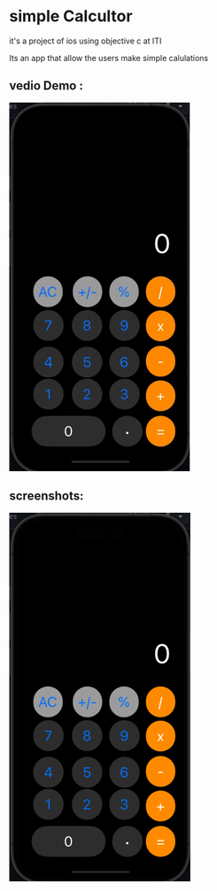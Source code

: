 # simple Calcultor
it's a project of ios using objective c at ITI

Its an app that allow the users make simple calulations

## vedio Demo : 



<img src="https://github.com/Ayman-Naim/Calculator/blob/main/screen/demo.gif">




## screenshots:


![](screen/0.png)

